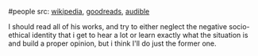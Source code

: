 #people 
src: [wikipedia](https://en.wikipedia.org/wiki/Richard_Feynman), [goodreads](https://www.goodreads.com/author/show/1429989.Richard_P_Feynman?from_search=true&from_srp=true), [audible](https://www.audible.com/author/Richard-P-Feynman/B000AQ47U8) 

I should read all of his works, and try to either neglect the negative socio-ethical identity that i get to hear a lot or learn exactly what the situation is and build a proper opinion, but i think I'll do just the former one.